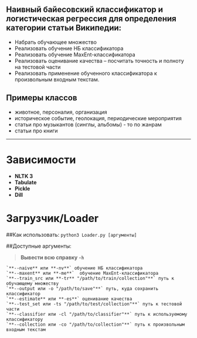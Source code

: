 ## Наивный байесовский классификатор и логистическая регрессия для определения категории статьи Википедии:

* Набрать обучающее множество
* Реализовать обучение НБ классификатора
* Реализовать обучение MaxEnt-классификатора
* Реализовать оценивание качества – посчитать точность и полноту на тестовой части
* Реализовать применение обученного классификатора к произвольным входным текстам.

## Примеры классов
- животное, персоналия, организация
- историческое событие, геолокация, периодические мероприятия
- статьи про музыкантов (синглы, альбомы) - то по жанрам
- статьи про книги

---
# Зависимости

* **NLTK 3**
* **Tabulate**
* **Pickle**
* **Dill**


# Загрузчик/Loader

##Как использовать:
  `python3 Loader.py [аргументы]`

##Доступные аргументы:
> __Вывести всю справку `-h`__
>
    `**--naive** или **-nv**` обучение НБ классификатора
    `**--maxent** или **-me**`  обучение MaxEnt-классификатора
    `**--train_src или **-tr** "/path/to/train/collection"**` путь к обучающему множеству
    `**--output или -o "/path/to/save"**` путь, куда сохранить классификатор
    `**--estimate** или **-es**` оценивание качества
    `**--test_set или -ts "/path/to/test/collection"**` путь к тестовой части
    `**--classifier или -cl "/path/to/classifier"**` путь к используемому классификатору
    `**--collection или -co "/path/to/collection"**` путь к произвольным входным текстам
>
